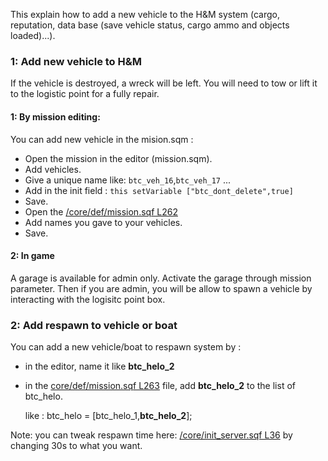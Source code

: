This explain how to add a new vehicle to the H&M system (cargo, reputation, data base (save vehicle status, cargo ammo and objects loaded)...).

### 1: Add new vehicle to H&M
If the vehicle is destroyed, a wreck will be left. You will need to tow or lift it to the logistic point for a fully repair.
#### 1: By mission editing:
You can add new vehicle in the mision.sqm :
- Open the mission in the editor (mission.sqm).
- Add vehicles.
- Give a unique name like: `btc_veh_16`,`btc_veh_17` ...
- Add in the init field : `this setVariable ["btc_dont_delete",true]`
- Save.
- Open the [/core/def/mission.sqf L262](https://github.com/Vdauphin/HeartsAndMinds/blob/master/%3DBTC%3Dco%4030_Hearts_and_Minds.Altis/core/def/mission.sqf#L262)
- Add names you gave to your vehicles.
- Save.

#### 2: In game
A garage is available for admin only. Activate the garage through mission parameter. Then if you are admin, you will be allow to spawn a vehicle by interacting with the logisitc point box.

### 2: Add respawn to vehicle or boat

You can add a new vehicle/boat to respawn system by :
- in the editor, name it like **btc_helo_2**
- in the [core/def/mission.sqf L263](https://github.com/Vdauphin/HeartsAndMinds/blob/master/%3DBTC%3Dco%4030_Hearts_and_Minds.Altis/core/def/mission.sqf#L263) file, add **btc_helo_2** to the list of btc_helo.

    like : btc_helo = [btc_helo_1,**btc_helo_2**];

Note: you can tweak respawn time here: [/core/init_server.sqf L36](https://github.com/Vdauphin/HeartsAndMinds/blob/master/%3DBTC%3Dco%4030_Hearts_and_Minds.Altis/core/init_server.sqf#L36) by changing 30s to what you want.
